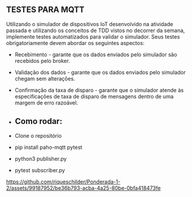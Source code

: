## TESTES PARA MQTT
Utilizando o simulador de dispositivos IoT desenvolvido na atividade passada e utilizando os conceitos de TDD vistos no decorrer da semana, implemente testes automatizados para validar o simulador. Seus testes obrigatoriamente devem abordar os seguintes aspectos:

- Recebimento - garante que os dados enviados pelo simulador são recebidos pelo broker.
- Validação dos dados - garante que os dados enviados pelo simulador chegam sem alterações.
- Confirmação da taxa de disparo - garante que o simulador atende às especificações de taxa de disparo de mensagens dentro de uma margem de erro razoável.

- ## Como rodar:
- Clone o repositório
- pip install paho-mqtt pytest
- python3 publisher.py
- pytest subscriber.py
  
https://github.com/riqueschilder/Ponderada-1-2/assets/99187952/be36b793-acba-4a25-80be-0bfa418473fe


